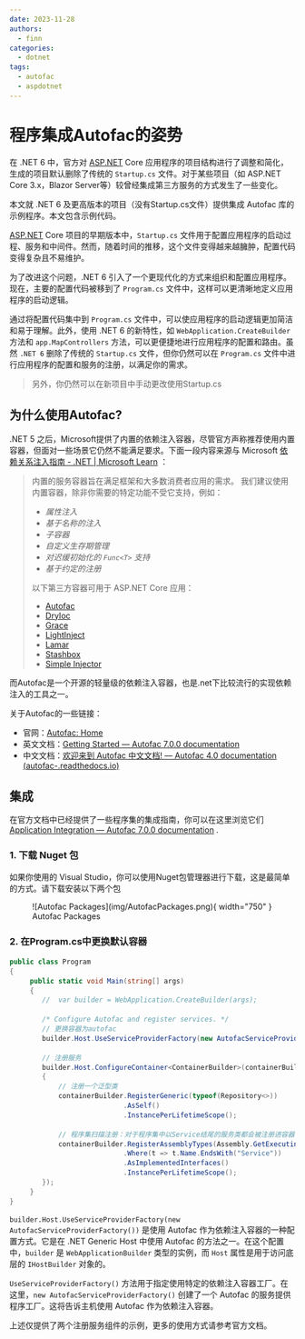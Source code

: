 ```yaml
---
date: 2023-11-28
authors:
  - finn
categories:
  - dotnet
tags:
  - autofac
  - aspdotnet
---
```

# 程序集成Autofac的姿势

在 .NET 6 中，官方对 [ASP.NET](http://asp.net/) Core 应用程序的项目结构进行了调整和简化，生成的项目默认删除了传统的 `Startup.cs` 文件。对于某些项目（如 ASP.NET Core 3.x，Blazor Server等）较曾经集成第三方服务的方式发生了一些变化。

本文就 .NET 6 及更高版本的项目（没有Startup.cs文件）提供集成 Autofac 库的示例程序。本文包含示例代码。

<!-- more -->

[ASP.NET](http://asp.net/) Core 项目的早期版本中，`Startup.cs` 文件用于配置应用程序的启动过程、服务和中间件。然而，随着时间的推移，这个文件变得越来越臃肿，配置代码变得复杂且不易维护。

为了改进这个问题，.NET 6 引入了一个更现代化的方式来组织和配置应用程序。现在，主要的配置代码被移到了 `Program.cs` 文件中，这样可以更清晰地定义应用程序的启动逻辑。

通过将配置代码集中到 `Program.cs` 文件中，可以使应用程序的启动逻辑更加简洁和易于理解。此外，使用 .NET 6 的新特性，如 `WebApplication.CreateBuilder` 方法和 `app.MapControllers` 方法，可以更便捷地进行应用程序的配置和路由。虽然 `.NET 6` 删除了传统的 `Startup.cs` 文件，但你仍然可以在 `Program.cs` 文件中进行应用程序的配置和服务的注册，以满足你的需求。

>另外，你仍然可以在新项目中手动更改使用Startup.cs


## 为什么使用Autofac?

.NET 5 之后，Microsoft提供了内置的依赖注入容器，尽管官方声称推荐使用内置容器，但面对一些场景它仍然不能满足要求。下面一段内容来源与 Microsoft [依赖关系注入指南 - .NET | Microsoft Learn](https://learn.microsoft.com/zh-cn/dotnet/core/extensions/dependency-injection-guidelines#default-service-container-replacement)  ：

> 内置的服务容器旨在满足框架和大多数消费者应用的需求。 我们建议使用内置容器，除非你需要的特定功能不受它支持，例如：
> 
>  - *属性注入*
>  - *基于名称的注入*
>  - *子容器*
>  - *自定义生存期管理*
>  - *对迟缓初始化的 `Func<T>` 支持*
>  - *基于约定的注册*
> 
>  以下第三方容器可用于 ASP.NET Core 应用：
>  
>  - [Autofac](https://autofac.readthedocs.io/en/latest/integration/aspnetcore.html) 
>  - [DryIoc](https://www.nuget.org/packages/DryIoc.Microsoft.DependencyInjection) 
>  - [Grace](https://www.nuget.org/packages/Grace.DependencyInjection.Extensions) 
>  - [LightInject](https://github.com/seesharper/LightInject.Microsoft.DependencyInjection) 
>  - [Lamar](https://jasperfx.github.io/lamar/) 
>  - [Stashbox](https://github.com/z4kn4fein/stashbox-extensions-dependencyinjection) 
>  - [Simple Injector](https://docs.simpleinjector.org/en/latest/aspnetintegration.html) 

而Autofac是一个开源的轻量级的依赖注入容器，也是.net下比较流行的实现依赖注入的工具之一。

关于Autofac的一些链接：

- 官网：[Autofac: Home](https://autofac.org/)
- 英文文档：[Getting Started — Autofac 7.0.0 documentation](https://autofac.readthedocs.io/en/latest/getting-started/index.html) 
- 中文文档：[欢迎来到 Autofac 中文文档! — Autofac 4.0 documentation (autofac-.readthedocs.io)](https://autofac-.readthedocs.io/en/latest/) 


## 集成

在官方文档中已经提供了一些程序集的集成指南，你可以在这里浏览它们 [Application Integration — Autofac 7.0.0 documentation](https://autofac.readthedocs.io/en/latest/integration/index.html) .

### 1. 下载 Nuget 包

如果你使用的 Visual Studio，你可以使用Nuget包管理器进行下载，这是最简单的方式。请下载安装以下两个包

<figure markdown> 
    ![Autofac Packages](img/AutofacPackages.png){ width="750" }
    <figcaption>Autofac Packages</figcaption>
</figure>


### 2. 在Program.cs中更换默认容器

```csharp
public class Program
{
	 public static void Main(string[] args)
	 {
		//  var builder = WebApplication.CreateBuilder(args);
		
		/* Configure Autofac and register services. */
		// 更换容器为autofac
		builder.Host.UseServiceProviderFactory(new AutofacServiceProviderFactory());
		
		// 注册服务
		builder.Host.ConfigureContainer<ContainerBuilder>(containerBuilder =>
		{
			// 注册一个泛型类
			containerBuilder.RegisterGeneric(typeof(Repository<>))
							.AsSelf()
							.InstancePerLifetimeScope();
							
			// 程序集扫描注册：对于程序集中以Service结尾的服务类都会被注册进容器
			containerBuilder.RegisterAssemblyTypes(Assembly.GetExecutingAssembly())
							.Where(t => t.Name.EndsWith("Service"))
							.AsImplementedInterfaces()
							.InstancePerLifetimeScope();
		});
	 }
}

```

`builder.Host.UseServiceProviderFactory(new AutofacServiceProviderFactory())` 是使用 Autofac 作为依赖注入容器的一种配置方式。它是在 .NET Generic Host 中使用 Autofac 的方法之一。在这个配置中，`builder` 是 `WebApplicationBuilder` 类型的实例，而 `Host` 属性是用于访问底层的 `IHostBuilder` 对象的。

`UseServiceProviderFactory()` 方法用于指定使用特定的依赖注入容器工厂。在这里，`new AutofacServiceProviderFactory()` 创建了一个 Autofac 的服务提供程序工厂。这将告诉主机使用 Autofac 作为依赖注入容器。

上述仅提供了两个注册服务组件的示例，更多的使用方式请参考官方文档。

